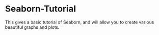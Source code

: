 # Seaborn-Tutorial
This gives a basic tutorial of Seaborn, and will allow you to create various beautiful graphs and plots.
